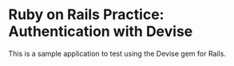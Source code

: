 # Ruby on Rails Practice: Authentication with Devise

This is a sample application to
test using the Devise gem for Rails.